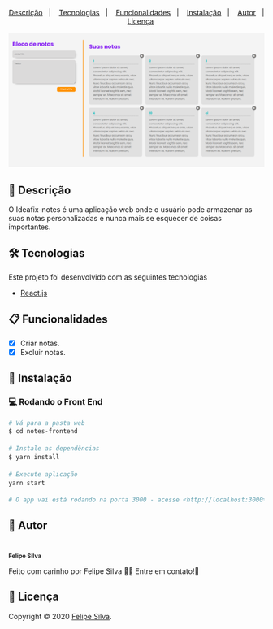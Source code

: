 <p align="center">
  <a href="#page_facing_up-descrição">Descrição</a>&nbsp;&nbsp;&nbsp;|&nbsp;&nbsp;&nbsp;
  <a href="#-tecnologias">Tecnologias</a>&nbsp;&nbsp;&nbsp;|&nbsp;&nbsp;&nbsp;
  <a href="#clipboard-Funcionalidades">Funcionalidades</a>&nbsp;&nbsp;&nbsp;|&nbsp;&nbsp;&nbsp;
  <a href="#closed_book-instalação">Instalação</a>&nbsp;&nbsp;&nbsp;|&nbsp;&nbsp;&nbsp;
  <a href="#man-Autor">Autor</a>&nbsp;&nbsp;&nbsp;|&nbsp;&nbsp;&nbsp;
  <a href="#memo-Licença">Licença</a>
</p>

<img src="./.github/homeScreen.png" />

## :page_facing_up: Descrição
O Ideafix-notes é uma aplicação web onde o usuário pode armazenar as suas notas personalizadas e nunca mais se esquecer de coisas importantes.

## 🛠 Tecnologias
Este projeto foi desenvolvido com as seguintes tecnologias

- [React.js](https://pt-br.reactjs.org/)
## :clipboard: Funcionalidades
- [x] Criar notas.
- [x] Excluir notas.

## :closed_book: Instalação

### 💻️ Rodando o Front End

```bash
# Vá para a pasta web
$ cd notes-frontend

# Instale as dependências
$ yarn install

# Execute aplicação
yarn start

# O app vai está rodando na porta 3000 - acesse <http://localhost:3000>
```

## :man: Autor

<a href="https://github.com/FeSilva-dev">
 <img src="https://avatars1.githubusercontent.com/u/69264616?s=460&u=d8317bf9f3f7da7aabb0fdffdcee63674abfa56d&v=4" width="70px;" alt=""/>
 <br />
 <sub><b>Felipe Silva</b></sub>
</a>


Feito com carinho por Felipe Silva :wave::wave: Entre em contato!🚀

## :memo: Licença

Copyright © 2020 [Felipe Silva](https://github.com/FeSilva-dev).
